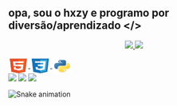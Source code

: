 ## opa, sou o hxzy e programo por diversão/aprendizado </>
<div align="center">
  <a href="https://github.com/hxzyyy">
  <img height="180em" src="https://github-readme-stats.vercel.app/api?username=hxzyyy&show_icons=true&theme=tokyonight&include_all_commits=true&count_private=true"/>
  <img height="180em" src="https://github-readme-stats.vercel.app/api/top-langs/?username=hxzyyy&layout=compact&langs_count=7&theme=tokyonight"/>
</div>

<div style="display: inline_block"><br>
  <img align="center" alt="Rafa-HTML" height="30" width="40" src="https://raw.githubusercontent.com/devicons/devicon/master/icons/html5/html5-original.svg">
  <img align="center" alt="Rafa-CSS" height="30" width="40" src="https://raw.githubusercontent.com/devicons/devicon/master/icons/css3/css3-original.svg">
  <img align="center" alt="Rafa-Python" height="30" width="40" src="https://raw.githubusercontent.com/devicons/devicon/master/icons/python/python-original.svg">
  
  
  
  <div>
  <a href="https://www.instagram.com/hxzy.digital/" target="_blank"><img src="https://img.shields.io/badge/-Instagram-%23E4405F?style=for-the-badge&logo=instagram&logoColor=white" target="_blank"></a>
  <a href="https://www.tiktok.com/@euamoleagueoflegends" target="_blank"><img src="https://img.shields.io/badge/TikTok-000000?style=for-the-badge&logo=tiktok&logoColor=white" target="_blank"></a> 
  <a href="https://www.reddit.com/user/guizineowwww" target="_blank"><img src="https://img.shields.io/badge/Reddit-FF4500?style=for-the-badge&logo=reddit&logoColor=white" target="_blank"></a>     
    

  ![Snake animation](https://github.com/hxzyyy/hxzyyy/blob/output/github-contribution-grid-snake.svg)
  
  
  
  </div>
